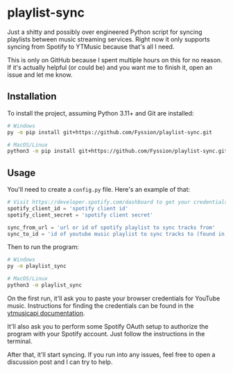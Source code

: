 # playlist-sync

Just a shitty and possibly over engineered Python script for syncing
playlists between music streaming services. Right now it only supports
syncing from Spotify to YTMusic because that's all I need.

This is only on GitHub because I spent multiple hours on this for no
reason. If it's actually helpful (or could be) and you want me to finish
it, open an issue and let me know.

## Installation

To install the project, assuming Python 3.11+ and Git are installed:

```sh
# Windows
py -m pip install git+https://github.com/Fyssion/playlist-sync.git

# MacOS/Linux
python3 -m pip install git+https://github.com/Fyssion/playlist-sync.git
```

## Usage

You'll need to create a `config.py` file. Here's an example of that:

```py
# Visit https://developer.spotify.com/dashboard to get your credentials
spotify_client_id = 'spotify client id'
spotify_client_secret = 'spotify client secret'

sync_from_url = 'url or id of spotify playlist to sync tracks from'
sync_to_id = 'id of youtube music playlist to sync tracks to (found in playlist URL)'
```

Then to run the program:

```sh
# Windows
py -m playlist_sync

# MacOS/Linux
python3 -m playlist_sync
```

On the first run, it'll ask you to paste your browser credentials for
YouTube music. Instructions for finding the credentials can be found
in the [ytmusicapi documentation][ytmusicapi-browser].

It'll also ask you to perform some Spotify OAuth setup to authorize the
program with your Spotify account. Just follow the instructions in the
terminal.

After that, it'll start syncing. If you run into any issues, feel free to
open a discussion post and I can try to help.

[ytmusicapi-browser]: https://ytmusicapi.readthedocs.io/en/stable/setup/browser.html#copy-authentication-headers

